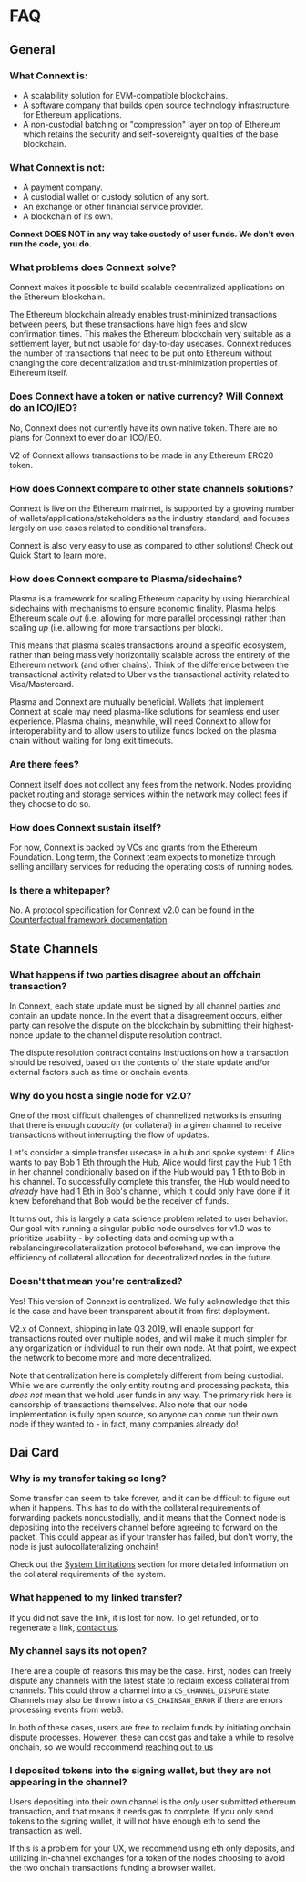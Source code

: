# FAQ

## General

### What Connext is:
- A scalability solution for EVM-compatible blockchains.
- A software company that builds open source technology infrastructure for Ethereum applications.
- A non-custodial batching or "compression" layer on top of Ethereum which retains the security and self-sovereignty qualities of the base blockchain.

### What Connext is not:
- A payment company.
- A custodial wallet or custody solution of any sort.
- An exchange or other financial service provider.
- A blockchain of its own.

**Connext DOES NOT in any way take custody of user funds. We don't even run the code, you do.**

### What problems does Connext solve?
Connext makes it possible to build scalable decentralized applications on the Ethereum blockchain. 

The Ethereum blockchain already enables trust-minimized transactions between peers, but these transactions have high fees and slow confirmation times. This makes the Ethereum blockchain very suitable as a settlement layer, but not usable for day-to-day usecases. Connext reduces the number of transactions that need to be put onto Ethereum without changing the core decentralization and trust-minimization properties of Ethereum itself.

### Does Connext have a token or native currency? Will Connext do an ICO/IEO?

No, Connext does not currently have its own native token. There are no plans for Connext to ever do an ICO/IEO.

V2 of Connext allows transactions to be made in any Ethereum ERC20 token.

### How does Connext compare to other state channels solutions?
Connext is live on the Ethereum mainnet, is supported by a growing number of wallets/applications/stakeholders as the industry standard, and focuses largely on use cases related to conditional transfers.

Connext is also very easy to use as compared to other solutions! Check out [Quick Start](../userDocumentation/quickStart.md) to learn more.

### How does Connext compare to Plasma/sidechains?
Plasma is a framework for scaling Ethereum capacity by using hierarchical sidechains with mechanisms to ensure economic finality. Plasma helps Ethereum scale *out* (i.e. allowing for more parallel processing) rather than scaling *up* (i.e. allowing for more transactions per block). 

This means that plasma scales transactions around a specific ecosystem, rather than being massively horizontally scalable across the entirety of the Ethereum network (and other chains). Think of the difference between the transactional activity related to Uber vs the transactional activity related to Visa/Mastercard.

Plasma and Connext are mutually beneficial. Wallets that implement Connext at scale may need plasma-like solutions for seamless end user experience. Plasma chains, meanwhile, will need Connext to allow for interoperability and to allow users to utilize funds locked on the plasma chain without waiting for long exit timeouts.

### Are there fees?
Connext itself does not collect any fees from the network. Nodes providing packet routing and storage services within the network may collect fees if they choose to do so.

### How does Connext sustain itself?
For now, Connext is backed by VCs and grants from the Ethereum Foundation. Long term, the Connext team expects to monetize through selling ancillary services for reducing the operating costs of running nodes.

### Is there a whitepaper?
No. A protocol specification for Connext v2.0 can be found in the [Counterfactual framework documentation](https://specs.counterfactual.com/en/latest/).

## State Channels

### What happens if two parties disagree about an offchain transaction?
In Connext, each state update must be signed by all channel parties and contain an update nonce. In the event that a disagreement occurs, either party can resolve the dispute on the blockchain by submitting their highest-nonce update to the channel dispute resolution contract.

The dispute resolution contract contains instructions on how a transaction should be resolved, based on the contents of the state update and/or external factors such as time or onchain events.

### Why do you host a single node for v2.0?
One of the most difficult challenges of channelized networks is ensuring that there is enough *capacity* (or collateral) in a given channel to receive transactions without interrupting the flow of updates. 

Let's consider a simple transfer usecase in a hub and spoke system: if Alice wants to pay Bob 1 Eth through the Hub, Alice would first pay the Hub 1 Eth in her channel conditionally based on if the Hub would pay 1 Eth to Bob in his channel. To successfully complete this transfer, the Hub would need to *already* have had 1 Eth in Bob's channel, which it could only have done if it knew beforehand that Bob would be the receiver of funds.

It turns out, this is largely a data science problem related to user behavior. Our goal with running a singular public node ourselves for v1.0 was to prioritize usability - by collecting data and coming up with a rebalancing/recollateralization protocol beforehand, we can improve the efficiency of collateral allocation for decentralized nodes in the future.

### Doesn't that mean you're centralized?
Yes! This version of Connext is centralized. We fully acknowledge that this is the case and have been transparent about it from first deployment. 

V2.x of Connext, shipping in late Q3 2019, will enable support for transactions routed over multiple nodes, and will make it much simpler for any organization or individual to run their own node. At that point, we expect the network to become more and more decentralized.

Note that centralization here is completely different from being custodial. While we are currently the only entity routing and processing packets, this *does not* mean that we hold user funds in any way. The primary risk here is censorship of transactions themselves. Also note that our node implementation is fully open source, so anyone can come run their own node if they wanted to - in fact, many companies already do!

## Dai Card

### Why is my transfer taking so long?
Some transfer can seem to take forever, and it can be difficult to figure out when it happens. This has to do with the collateral requirements of forwarding packets noncustodially, and it means that the Connext node is depositing into the receivers channel before agreeing to forward on the packet. This could appear as if your transfer has failed, but don't worry, the node is just autocollateralizing onchain!

Check out the [System Limitations](../userDocumentation/limitations.md) section for more detailed information on the collateral requirements of the system.

### What happened to my linked transfer?
If you did not save the link, it is lost for now. To get refunded, or to regenerate a link, [contact us](https://discordapp.com/invite/yKkzZZm).

### My channel says its not open?
There are a couple of reasons this may be the case. First, nodes can freely dispute any channels with the latest state to reclaim excess collateral from channels. This could throw a channel into a `CS_CHANNEL_DISPUTE` state. Channels may also be thrown into a `CS_CHAINSAW_ERROR` if there are errors processing events from web3.

In both of these cases, users are free to reclaim funds by initiating onchain dispute processes. However, these can cost gas and take a while to resolve onchain, so we would reccommend [reaching out to us](https://discordapp.com/invite/yKkzZZm)

### I deposited tokens into the signing wallet, but they are not appearing in the channel?
Users depositing into their own channel is the *only* user submitted ethereum transaction, and that means it needs gas to complete. If you only send tokens to the signing wallet, it will not have enough eth to send the transaction as well. 

If this is a problem for your UX, we recommend using eth only deposits, and utilizing in-channel exchanges for a token of the nodes choosing to avoid the two onchain transactions funding a browser wallet.
